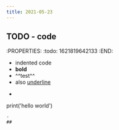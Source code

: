 ```yaml
---
title: 2021-05-23
---
```


## TODO - code
:PROPERTIES:
:todo: 1621819642133
:END:
  - indented code
  - **bold**
  - ^^test^^
  - also <u>underline</u>
  -    ``` python
   print('hello world')
   ```
  -
##
